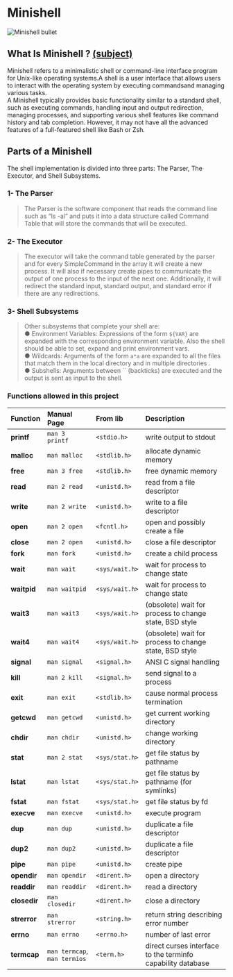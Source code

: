 # Minishell
 <img src="https://media.mwstatic.com/product-images/src/Primary/255/255579_070280.jpg" alt="Minishell bullet">

## What Is Minishell ? <a href="https://cdn.intra.42.fr/pdf/pdf/65828/en.subject.pdf"> (subject)</a>
Minishell refers to a minimalistic shell or command-line interface program for Unix-like operating systems.A shell is a user interface that allows users to interact with the operating system by executing commandsand managing various tasks. </br>
A Minishell typically provides basic functionality similar to a standard shell, such as executing commands, handling input and output redirection, managing processes, and supporting various shell features like command history and tab completion. However, it may not have all the advanced features of a full-featured shell like Bash or Zsh.

## Parts of a Minishell
The shell implementation is divided into three parts: The Parser, The Executor, and Shell 
Subsystems.  </br>

<h3>1- The Parser</h3>

>The Parser is the software component that reads the command line such as “ls ­-al” and puts it 
into a data structure called Command Table that will store the commands that will be 
executed.

<h3>2- The Executor </h3>

>The executor will take the command table generated by the parser and for every 
SimpleCommand in the array it will create a new process. It will also if necessary create pipes 
to communicate the output of one process to the input of the next one. Additionally, it will 
redirect the standard input, standard output, and standard error if there are any redirections.

<h3>3- Shell Subsystems </h3>

>Other subsystems that complete your shell are: </br>
● Environment Variables: Expressions of the form ``${VAR}`` are expanded with the 
corresponding environment variable. Also the shell should be able to set, expand and 
print environment vars. </br>
● Wildcards: Arguments of the form ``a*a`` are expanded to all the files that match them in 
the local directory and in multiple directories . </br>
● Subshells: Arguments between `` (backticks) are executed and the output is sent as 
input to the shell.

### Functions allowed in this project

| Function		| Manual Page		| From lib			| Description
| :--			| :--				| :--				| :--
| **printf**	| `man 3 printf`	| `<stdio.h>`		| write output to stdout
| **malloc**	| `man malloc`		| `<stdlib.h>`		| allocate dynamic memory
| **free**		| `man 3 free`		| `<stdlib.h>`		| free dynamic memory
| **read**		| `man 2 read`		| `<unistd.h>`		| read from a file descriptor
| **write**		| `man 2 write`		| `<unistd.h>`		| write to a file descriptor
| **open**		| `man 2 open`		| `<fcntl.h>`		| open and possibly create a file
| **close**		| `man 2 open`		| `<unistd.h>`		| close a file descriptor
| **fork**		| `man fork`		| `<unistd.h>`		| create a child process
| **wait**		| `man wait`		| `<sys/wait.h>`	| wait for process to change state
| **waitpid**	| `man waitpid`		| `<sys/wait.h>`	| wait for process to change state
| **wait3**		| `man wait3`		| `<sys/wait.h>`	| (obsolete) wait for process to change state, BSD style
| **wait4**		| `man wait4`		| `<sys/wait.h>`	| (obsolete) wait for process to change state, BSD style
| **signal**	| `man signal`		| `<signal.h>`		| ANSI C signal handling
| **kill**		| `man 2 kill`		| `<signal.h>`		| send signal to a process
| **exit**		| `man exit`		| `<stdlib.h>`		| cause normal process termination
| **getcwd**	| `man getcwd`		| `<unistd.h>`		| get current working directory
| **chdir**		| `man chdir`		| `<unistd.h>`		| change working directory
| **stat**		| `man 2 stat`		| `<sys/stat.h>`	| get file status by pathname
| **lstat**		| `man lstat`		| `<sys/stat.h>`	| get file status by pathname (for symlinks)
| **fstat**		| `man fstat`		| `<sys/stat.h>`	| get file status by fd
| **execve**	| `man execve`		| `<unistd.h>`		| execute program
| **dup**		| `man dup`			| `<unistd.h>`		| duplicate a file descriptor
| **dup2**		| `man dup2`		| `<unistd.h>`		| duplicate a file descriptor
| **pipe**		| `man pipe`		| `<unistd.h>`		| create pipe
| **opendir**	| `man opendir`		| `<dirent.h>`		| open a directory
| **readdir**	| `man readdir`		| `<dirent.h>`		| read a directory
| **closedir**	| `man closedir`	| `<dirent.h>`		| close a directory
| **strerror**	| `man strerror`	| `<string.h>`		| return string describing error number
| **errno**		| `man errno`		| `<errno.h>`		| number of last error
| **termcap**	| `man termcap`, `man termios`		| `<term.h>`		| direct curses interface to the terminfo capability database
